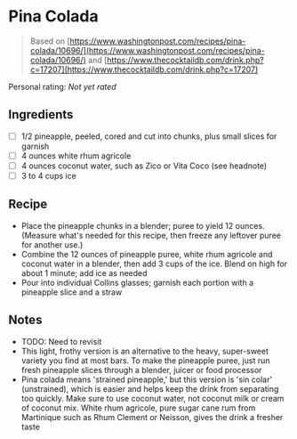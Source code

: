 <!-- Needs Manual Review -->

# Pina Colada

> Based on [https://www.washingtonpost.com/recipes/pina-colada/10696/](https://www.washingtonpost.com/recipes/pina-colada/10696/) and [https://www.thecocktaildb.com/drink.php?c=17207](https://www.thecocktaildb.com/drink.php?c=17207)

<!-- {cts} rating=0; (User can specify rating on scale of 1-5) -->
Personal rating: *Not yet rated*
<!-- {cte} -->

<!-- {cts} name_image=None; (User can specify image name) -->
<!-- TODO: Capture image -->
<!-- {cte} -->

## Ingredients

* [ ] 1/2 pineapple, peeled, cored and cut into chunks, plus small slices for garnish
* [ ] 4 ounces white rhum agricole
* [ ] 4 ounces coconut water, such as Zico or Vita Coco (see headnote)
* [ ] 3 to 4 cups ice

## Recipe

* Place the pineapple chunks in a blender; puree to yield 12 ounces. (Measure what's needed for this recipe, then freeze any leftover puree for another use.)
* Combine the 12 ounces of pineapple puree, white rhum agricole and coconut water in a blender, then add 3 cups of the ice. Blend on high for about 1 minute; add ice as needed
* Pour into individual Collins glasses; garnish each portion with a pineapple slice and a straw

## Notes

* TODO: Need to revisit
* This light, frothy version is an alternative to the heavy, super-sweet variety you find at most bars. To make the pineapple puree, just run fresh pineapple slices through a blender, juicer or food processor
* Pina colada means 'strained pineapple,' but this version is 'sin colar' (unstrained), which is easier and helps keep the drink from separating too quickly. Make sure to use coconut water, not coconut milk or cream of coconut mix. White rhum agricole, pure sugar cane rum from Martinique such as Rhum Clement or Neisson, gives the drink a fresher taste
